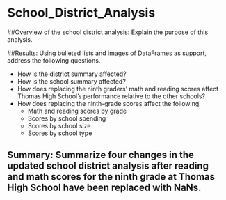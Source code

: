# School_District_Analysis

##Overview of the school district analysis: Explain the purpose of this analysis.

##Results: Using bulleted lists and images of DataFrames as support, address the following questions.
- How is the district summary affected?
- How is the school summary affected?
- How does replacing the ninth graders’ math and reading scores affect Thomas High School’s performance relative to the other schools?
- How does replacing the ninth-grade scores affect the following:
  - Math and reading scores by grade
  - Scores by school spending
  - Scores by school size
  - Scores by school type

## Summary: Summarize four changes in the updated school district analysis after reading and math scores for the ninth grade at Thomas High School have been replaced with NaNs.
